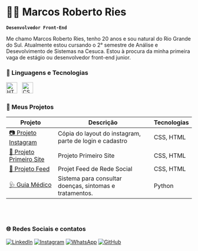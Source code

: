 # 👨‍💻 Marcos Roberto Ries

**`Desenvolvedor Front-End`**

Me chamo Marcos Roberto Ries, tenho 20 anos e sou natural do Rio Grande do Sul.
Atualmente estou cursando o 2° semestre de Análise e Desevolvimento de Sistemas
na Cesuca. Estou à procura da minha primeira vaga de estágio ou desenvolvedor front-end junior.

### 🤖 Linguagens e Tecnologias

<img
    align = "left"
    alt = "HTML"
    title = "HTML"
    width = "30px"
    style = "padding-right: 10px;"  
    src="https://cdn.jsdelivr.net/gh/devicons/devicon@latest/icons/html5/html5-original.svg"/>

<img
   align = "left"
    alt = "CSS"
    title = "CSS"
    width = "30px"
    style = "padding-right: 10px;"  
    src="https://cdn.jsdelivr.net/gh/devicons/devicon@latest/icons/css3/css3-original.svg"/>
    
<br><br>

### 💼 Meus Projetos

| Projeto | Descrição | Tecnologias |
|--------|-----------|-------------|
| [📷 Projeto Instagram](https://marcosries.github.io/Projeto-instagram/) | Cópia do layout do instagram, parte de login e cadastro | CSS, HTML |
| [💼 Projeto Primeiro Site](https://marcosries.github.io/Primeiro-site/) | Projeto Primeiro Site | CSS, HTML |
| [📱 Projeto Feed](https://marcosries.github.io/Projeto-feed/) | Projet Feed de Rede Social | CSS, HTML |
| [🩺 Guia Médico](https://www.online-python.com/7svjSc81ew) | Sistema para consultar doenças, sintomas e tratamentos. | Python |
<br><br>

### 🌐 Redes Sociais e contatos

[![LinkedIn](https://img.shields.io/badge/LinkedIn-0077B5?style=for-the-badge&logo=linkedin&logoColor=white)](https://www.linkedin.com/in/riesmarcos/)
[![Instagram](https://img.shields.io/badge/Instagram-E4405F?style=for-the-badge&logo=instagram&logoColor=white)](https://www.instagram.com/riesmarcos)
[![WhatsApp](https://img.shields.io/badge/WhatsApp-25D366?style=for-the-badge&logo=whatsapp&logoColor=white)](https://wa.me/5551998144336)
[![GitHub](https://img.shields.io/badge/GitHub-000?style=for-the-badge&logo=github&logoColor=white)](https://github.com/MarcosRies)
